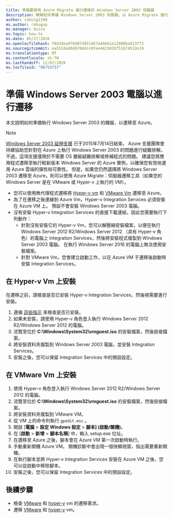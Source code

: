 ```yaml
---
title: 準備要使用 Azure Migrate 進行遷移的 Windows Server 2003 伺服器
description: 瞭解如何準備 Windows Server 2003 伺服器，以 Azure Migrate 進行遷移。
author: rahulg1190
ms.author: rahugup
ms.manager: bsiva
ms.topic: how-to
ms.date: 05/27/2020
ms.openlocfilehash: f8d3dea970d07d951467a44661e12000ba413f72
ms.sourcegitcommit: ea551dad8d870ddcc0fee4423026f51bf4532e19
ms.translationtype: MT
ms.contentlocale: zh-TW
ms.lasthandoff: 12/07/2020
ms.locfileid: "96753737"
---
```

# <a name="prepare-windows-server-2003-machines-for-migration"></a>準備 Windows Server 2003 電腦以進行遷移

本文說明如何準備執行 Windows Server 2003 的機器，以遷移至 Azure。 


> [!NOTE]
> [Windows Server 2003 延伸支援](/troubleshoot/azure/virtual-machines/run-win-server-2003#microsoft-windows-server-2003-end-of-support) 已于2015年7月14日結束。  Azure 支援團隊會持續協助您針對在 Azure 上執行 Windows Server 2003 的問題進行疑難排解。 不過，這項支援僅限於不需要 OS 層級疑難排解或修補程式的問題。 建議您將應用程式遷移至執行較新版本 Windows Server 的 Azure 實例，以確保您有效地運用 Azure 雲端的彈性和可靠性。 但是，如果您仍然選擇將 Windows Server 2003 遷移至 Azure，則可以使用 Azure Migrate：伺服器遷移工具（如果您的 Windows Server 是在 VMware 或 Hyper-v 上執行的 VM）。


- 您可以使用無代理程式遷移將 [Hyper-v vm](tutorial-migrate-hyper-v.md) 和 [VMware Vm](tutorial-migrate-vmware.md) 遷移至 Azure。
- 為了在遷移之後連線到 Azure Vm，Hyper-v Integration Services 必須安裝在 Azure VM 上。 預設不會安裝 Windows Server 2003 電腦。
- 沒有安裝 Hyper-v Integration Services 的直接下載連結，因此您需要執行下列動作：
    - 針對沒有安裝它的 Hyper-v Vm，您可以解壓縮安裝檔案，以便在執行 Windows Server 2012 R2/Windows Server 2012 （具有 Hyper-v 角色）的電腦上 Integration Services，然後將安裝程式複製到 Windows Server 2003 電腦。 在執行 Windows Server 2016 的電腦上無法使用安裝檔案。
    - 針對 VMware Vm，您會建立啟動工作，以在 Azure VM 于遷移後啟動時安裝 Integration Services。


## <a name="install-on-hyper-v-vms"></a>在 Hyper-v Vm 上安裝

在遷移之前，請檢查是否已安裝 Hyper-v Integration Services，然後視需要進行安裝。

1. 遵循 [這些指示](/windows-server/virtualization/hyper-v/manage/manage-hyper-v-integration-services#turn-an-integration-service-on-or-off-using-hyper-v-manager) 來檢查是否已安裝。
2. 如果未安裝，請使用 Hyper-v 角色登入執行 Windows Server 2012 R2/Windows Server 2012 的電腦。
3. 流覽至位於 **C:\Windows\System32\vmguest.iso** 的安裝檔案，然後掛接檔案。
2. 將安裝資料夾複製到 Windows Server 2003 電腦，並安裝 Integration Services。
4. 安裝之後，您可以保留 Integration Services 中的預設設定。 

## <a name="install-on-vmware-vms"></a>在 VMware Vm 上安裝

1. 使用 Hyper-v 角色登入執行 Windows Server 2012 R2/Windows Server 2012 的電腦。
2. 流覽至位於 **C:\Windows\System32\vmguest.iso** 的安裝檔案，然後掛接檔案。
3. 將安裝資料夾複製到 VMware VM。
4. 從 VM 上的命令列執行 ```gpedit.msc``` 。
5. 開啟 [**電腦**  >  **設定 Windows 設定**  >  **腳本] (啟動/關機)**。
6. 在 [**啟動**  >  **新增**  >  **腳本名稱**] 中，輸入 setup.exe 位址。
7. 在遷移至 Azure 之後，腳本會在 Azure VM 第一次啟動時執行。
8. 手動重新開機 Azure VM。 開機診斷中會出現一個快顯視窗，指出需要重新開機。
9. 在執行腳本並將 Hyper-v Integration Services 安裝在 Azure VM 之後，您可以從啟動中移除腳本。
10. 安裝之後，您可以保留 Integration Services 中的預設設定。 

## <a name="next-steps"></a>後續步驟

- 檢查 [VMware](migrate-support-matrix-vmware-migration.md) 和 [hyper-v](migrate-support-matrix-hyper-v-migration.md) vm 的遷移需求。
- 遷移 [VMware](server-migrate-overview.md) 和 [hyper-v](tutorial-migrate-hyper-v.md) vm。
